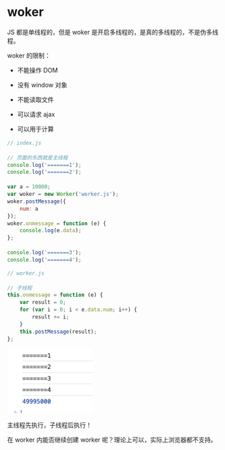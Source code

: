 # woker

JS 都是单线程的，但是 woker 是开启多线程的，是真的多线程的，不是伪多线程。

woker 的限制：

-   不能操作 DOM

-   没有 window 对象

-   不能读取文件

-   可以请求 ajax

-   可以用于计算

```js
// index.js

// 页面的东西就是主线程
console.log('=======1');
console.log('=======2');

var a = 10000;
var woker = new Worker('worker.js');
woker.postMessage({
    num: a
});
woker.onmessage = function (e) {
    console.log(e.data);
};

console.log('=======3');
console.log('=======4');
```

```js
// worker.js

// 子线程
this.onmessage = function (e) {
    var result = 0;
    for (var i = 0; i < e.data.num; i++) {
        result += i;
    }
    this.postMessage(result);
};
```

![alt text](image.png)

主线程先执行，子线程后执行！

在 worker 内能否继续创建 worker 呢？理论上可以，实际上浏览器都不支持。